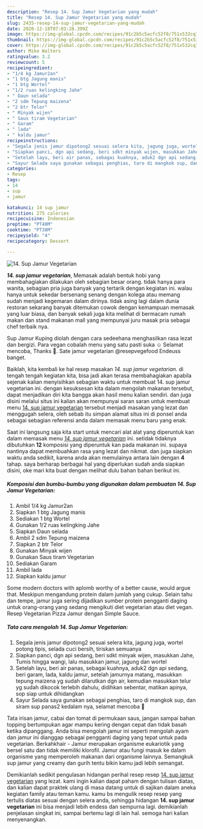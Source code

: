 ```yaml
---
description: "Resep 14. Sup Jamur Vegetarian yang mudah"
title: "Resep 14. Sup Jamur Vegetarian yang mudah"
slug: 2435-resep-14-sup-jamur-vegetarian-yang-mudah
date: 2020-12-18T07:03:28.399Z
image: https://img-global.cpcdn.com/recipes/91c2b5c5acfc52f8/751x532cq70/14-sup-jamur-vegetarian-foto-resep-utama.jpg
thumbnail: https://img-global.cpcdn.com/recipes/91c2b5c5acfc52f8/751x532cq70/14-sup-jamur-vegetarian-foto-resep-utama.jpg
cover: https://img-global.cpcdn.com/recipes/91c2b5c5acfc52f8/751x532cq70/14-sup-jamur-vegetarian-foto-resep-utama.jpg
author: Mike Walters
ratingvalue: 3.2
reviewcount: 5
recipeingredient:
- "1/4 kg Jamur2an"
- "1 btg Jagung manis"
- "1 btg Wortel"
- "1/2 ruas kelingking Jahe"
- " Daun selada"
- "2 sdm Tepung maizena"
- "2 btr Telor"
- " Minyak wijen"
- " Saus tiram Vegetarian"
- " Garam"
- " lada"
- " kaldu jamur"
recipeinstructions:
- "Segala jenis jamur dipotong2 sesuai selera kita, jagung juga, wortel potong tipis, selada cuci bersih, tiriskan semuanya"
- "Siapkan panci, dgn api sedang, beri sdkt minyak wijen, masukkan Jahe, Tumis hingga wangi, lalu masukkan jamur, jagung dan wortel"
- "Setelah layu, beri air panas, sebagai kuahnya, aduk2 dgn api sedang, beri garam, lada, kaldu jamur, setelah jamurnya matang, masukkan tepung maizena yg sudah dilarutkan dgn air, kemudian masukkan telur yg sudah dikocok terlebih dahulu, didihkan sebentar, matikan apinya, sop siap untuk dihidangkan"
- "Sayur Selada saya gunakan sebagai penghias, taro di mangkok sup, dan siram sup panas2 kedalam nya, selamat mencoba 🙏"
categories:
- Resep
tags:
- 14
- sup
- jamur

katakunci: 14 sup jamur 
nutrition: 275 calories
recipecuisine: Indonesian
preptime: "PT40M"
cooktime: "PT38M"
recipeyield: "4"
recipecategory: Dessert

---
```



![14. Sup Jamur Vegetarian](https://img-global.cpcdn.com/recipes/91c2b5c5acfc52f8/751x532cq70/14-sup-jamur-vegetarian-foto-resep-utama.jpg)

<b><i>14. sup jamur vegetarian</i></b>, Memasak adalah bentuk hobi yang membahagiakan dilakukan oleh sebagian besar orang. tidak hanya para wanita, sebagian pria juga banyak yang tertarik dengan kegiatan ini. walau hanya untuk sekedar bersenang senang dengan kolega atau memang sudah menjadi kegemaran dalam dirinya. tidak asing lagi dalam dunia restoran sekarang banyak ditemukan cowok dengan kemampuan memasak yang luar biasa, dan banyak sekali juga kita melihat di bermacam rumah makan dan stand makanan mall yang mempunyai juru masak pria sebagai chef terbaik nya.

Sup Jamur Kuping diolah dengan cara sedeehana menghasilkan rasa lezat dan bergizi. Para vegan cobalah menu yang satu pasti suka ☺ Selamat mencoba, Thanks 🙏. Sate jamur vegetarian @resepvegefood Endeuss banget.

Baiklah, kita kembali ke hal resep masakan <i>14. sup jamur vegetarian</i>. di tengah tengah kegiatan kita, bisa jadi akan terasa membahagiakan apabila sejenak kalian menyisihkan sebagian waktu untuk membuat 14. sup jamur vegetarian ini. dengan kesuksesan kita dalam mengolah makanan tersebut, dapat menjadikan diri kita bangga akan hasil menu kalian sendiri. dan juga disini melalui situs ini kalian akan mempunyai saran saran untuk membuat menu <u>14. sup jamur vegetarian</u> tersebut menjadi masakan yang lezat dan menggugah selera, oleh sebab itu simpan alamat situs ini di ponsel anda sebagai sebagian referensi anda dalam memasak menu baru yang enak.


Saat ini langsung saja kita start untuk mencari alat alat yang diperuntuk kan dalam memasak menu <u><i>14. sup jamur vegetarian</i></u> ini. setidak tidaknya dibutuhkan <b>12</b> komposisi yang diperuntuk kan pada makanan ini. supaya nantinya dapat membuahkan rasa yang lezat dan nikmat. dan juga siapkan waktu anda sedikit, karena anda akan memulainya antara lain dengan <b>4</b> tahap. saya berharap berbagai hal yang diperlukan sudah anda siapkan disini, oke mari kita buat dengan melihat dulu bahan bahan berikut ini.

<!--inarticleads1-->

##### Komposisi dan bumbu-bumbu yang digunakan dalam pembuatan 14. Sup Jamur Vegetarian:

1. Ambil 1/4 kg Jamur2an
1. Siapkan 1 btg Jagung manis
1. Sediakan 1 btg Wortel
1. Gunakan 1/2 ruas kelingking Jahe
1. Siapkan  Daun selada
1. Ambil 2 sdm Tepung maizena
1. Siapkan 2 btr Telor
1. Gunakan  Minyak wijen
1. Gunakan  Saus tiram Vegetarian
1. Sediakan  Garam
1. Ambil  lada
1. Siapkan  kaldu jamur


Some modern doctors with aplomb worthy of a better cause, would argue that. Meskipun mengandung protein dalam jumlah yang cukup. Selain tahu dan tempe, jamur juga sering dijadikan sumber protein pengganti daging untuk orang-orang yang sedang mengikuti diet vegetarian atau diet vegan. Resep Vegetarian Pizza Jamur dengan Simple Sauce. 

<!--inarticleads2-->

##### Tata cara mengolah 14. Sup Jamur Vegetarian:

1. Segala jenis jamur dipotong2 sesuai selera kita, jagung juga, wortel potong tipis, selada cuci bersih, tiriskan semuanya
1. Siapkan panci, dgn api sedang, beri sdkt minyak wijen, masukkan Jahe, Tumis hingga wangi, lalu masukkan jamur, jagung dan wortel
1. Setelah layu, beri air panas, sebagai kuahnya, aduk2 dgn api sedang, beri garam, lada, kaldu jamur, setelah jamurnya matang, masukkan tepung maizena yg sudah dilarutkan dgn air, kemudian masukkan telur yg sudah dikocok terlebih dahulu, didihkan sebentar, matikan apinya, sop siap untuk dihidangkan
1. Sayur Selada saya gunakan sebagai penghias, taro di mangkok sup, dan siram sup panas2 kedalam nya, selamat mencoba 🙏


Tata irisan jamur, cabai dan tomat di permukaan saus, jangan sampai bahan topping bertumpukan agar mampu kering dengan cepat dan tidak basah ketika dipanggang. Anda bisa mengolah jamur ini seperti mengolah ayam dan jamur ini dianggap sebagai pengganti daging yang tepat untuk pada vegetarian. Berkahkhair - Jamur merupakan organisme eukariotik yang bersel satu dan tidak memiliki klorofil. Jamur atau fungi masuk ke dalam organisme yang memperoleh makanan dari organisme lainnya. Semangkuk sup jamur yang creamy dan gurih tentu bikin kamu jadi lebih semangat. 

Demikianlah sedikit pengulasan hidangan perihal resep resep <u>14. sup jamur vegetarian</u> yang lezat. kami ingin kalian dapat paham dengan tulisan diatas, dan kalian dapat praktek ulang di masa datang untuk di sajikan dalam aneka kegiatan family atau teman kamu. kamu bs mengulik resep resep yang tertulis diatas sesuai dengan selera anda, sehingga hidangan <b>14. sup jamur vegetarian</b> ini bisa menjadi lebih endess dan sempurna lagi. demikianlah penjelasan singkat ini, sampai bertemu lagi di lain hal. semoga hari kalian menyenangkan.
